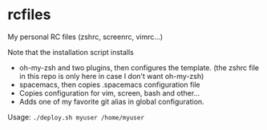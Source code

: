 rcfiles
=======

My personal RC files (zshrc, screenrc, vimrc...)

Note that the installation script installs
* oh-my-zsh and two plugins, then configures the template. (the zshrc file in this repo is only here in case I don't want oh-my-zsh)
* spacemacs, then copies .spacemacs configuration file
* Copies configuration for vim, screen, bash and other...
* Adds one of my favorite git alias in global configuration.

Usage:
`./deploy.sh myuser /home/myuser`
